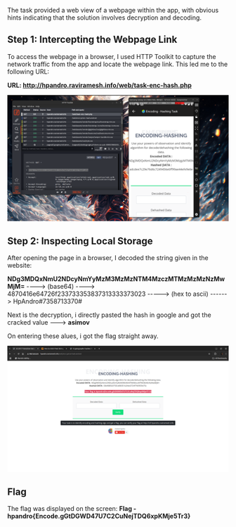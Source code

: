 The task provided a web view of a webpage within the app, with obvious hints indicating that the solution involves decryption and decoding.

## Step 1: Intercepting the Webpage Link

To access the webpage in a browser, I used HTTP Toolkit to capture the network traffic from the app and locate the webpage link. This led me to the following URL:

**URL: http://hpandro.raviramesh.info/web/task-enc-hash.php**

![image](1.png)

## Step 2: Inspecting Local Storage

After opening the page in a browser, I decoded the string given in the website:

**NDg3MDQxNmU2NDcyNmYyMzM3MzMzNTM4MzczMTMzMzMzNzMwMjM=** ----> (base64) ----> 4870416e64726f233733353837313333373023 -----> (hex to ascii) ------> HpAndro#7358713370#

Next is the decryption, i directly pasted the hash in google and got the cracked value ---> **asimov**

On entering these alues, i got the flag straight away.

![image](2.png)

## Flag
The flag was displayed on the screen:
**Flag - hpandro{Encode.gGtDGWD47U7C2CuNejTDQ6xpKMje5Tr3}**
